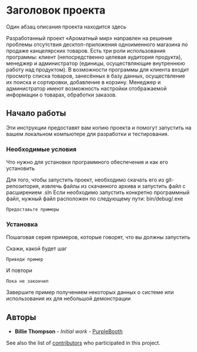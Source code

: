 # Заголовок проекта

Один абзац описания проекта находится здесь

Разработанный проект «Ароматный мир» направлен на решение проблемы отсутствия десктоп-приложения одноименного магазина по продаже канцелярских товаров.
Есть три роли использования программы: клиент (непосредственно целевая аудитория продукта), менеджер и администратор (единицы, осуществляющие внутреннюю работу над продуктом).
В возможности программы для клиента входит просмотр списка товаров, занесённых в базу данных, осуществление их поиска и сортировки, добавление в корзину.
Менеджер и администратор имеют возможность настройки отображаемой информации о товарах, обработки заказов.


## Начало работы

Эти инструкции предоставят вам копию проекта и помогут запустить на вашем локальном компьютере для разработки и тестирования.

### Необходимые условия

Что нужно для установки программного обеспечения и как его установить

Для того, чтобы запустить проект, необходимо скачать его из git-репозитория, извлечь файлы из скачанного архива и запустить файл с расширением .sln Если необходимо запустить конкретно программный файл, нужный файл расположен по следующему пути: bin/debug/.exe

```
Предоставьте примеры
```

### Установка

Пошаговая серия примеров, которые говорят, что вы должны запустить

Скажи, какой будет шаг

```
Приведи пример
```

И повтори

```
Пока не закончил
```

Завершите пример получением некоторых данных о системе или использования их для небольшой демонстрации

## Авторы

* **Billie Thompson** - *Initial work* - [PurpleBooth](https://github.com/PurpleBooth)

See also the list of [contributors](https://github.com/your/project/contributors) who participated in this project.
